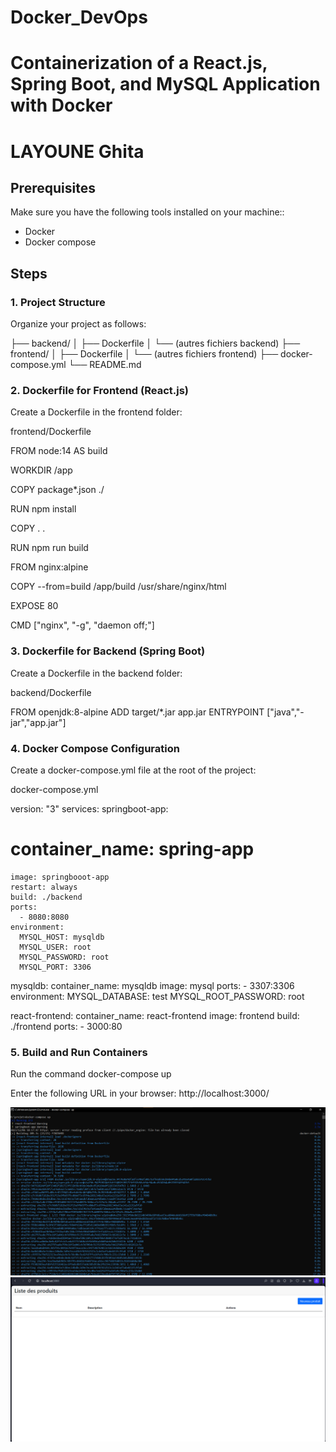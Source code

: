 # Docker_DevOps
# Containerization of a React.js, Spring Boot, and MySQL Application with Docker
# LAYOUNE Ghita
## Prerequisites
Make sure you have the following tools installed on your machine::
- Docker
- Docker compose

## Steps

### 1. Project Structure
Organize your project as follows: 

├── backend/
│   ├── Dockerfile
│   └── (autres fichiers backend)
├── frontend/
│   ├── Dockerfile
│   └── (autres fichiers frontend)
├── docker-compose.yml
└── README.md


### 2. Dockerfile for Frontend (React.js)
Create a Dockerfile in the frontend folder:

frontend/Dockerfile

FROM node:14 AS build

WORKDIR /app

COPY package*.json ./

RUN npm install

COPY . .

RUN npm run build

FROM nginx:alpine

COPY --from=build /app/build /usr/share/nginx/html

EXPOSE 80

CMD ["nginx", "-g", "daemon off;"]



### 3. Dockerfile for Backend (Spring Boot)
Create a Dockerfile in the backend folder:

backend/Dockerfile

FROM openjdk:8-alpine
ADD target/*.jar app.jar
ENTRYPOINT ["java","-jar","app.jar"]



### 4. Docker Compose Configuration
Create a docker-compose.yml file at the root of the project:

docker-compose.yml

version: "3"
services: 
  springboot-app:
   # container_name: spring-app
    image: springbooot-app
    restart: always
    build: ./backend
    ports:
      - 8080:8080 
    environment:
      MYSQL_HOST: mysqldb
      MYSQL_USER: root
      MYSQL_PASSWORD: root
      MYSQL_PORT: 3306
  mysqldb: 
    container_name: mysqldb
    image: mysql
    ports: 
     - 3307:3306   
    environment:
      MYSQL_DATABASE: test
      MYSQL_ROOT_PASSWORD: root

  react-frontend:
    container_name: react-frontend
    image: frontend
    build: ./frontend
    ports:
      - 3000:80


### 5. Build and Run Containers

Run the command docker-compose up

Enter the following URL in your browser: http://localhost:3000/

![Docker compose](docker/8.png)
![Docker compose](docker/1.png)
